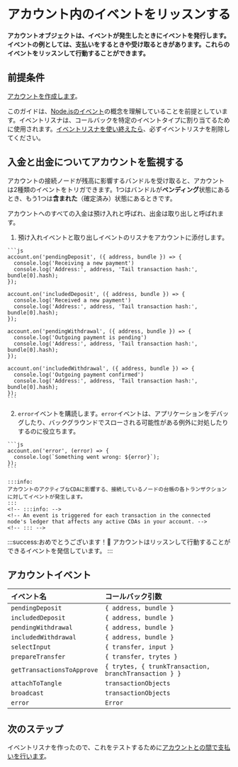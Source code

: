 # アカウント内のイベントをリッスンする
<!-- # Listen to events in an account -->

**アカウントオブジェクトは、イベントが発生したときにイベントを発行します。イベントの例としては、支払いをするときや受け取るときがあります。これらのイベントをリッスンして行動することができます。**
<!-- **An account object emits events when they happen. An example of an event is when you make or receive a payment. You can listen for these events and act on them.** -->

## 前提条件
<!-- ## Prerequisites -->

[アカウントを作成します](../how-to-guides/create-account.md)。
<!-- [Create an account](../how-to-guides/create-account.md). -->

このガイドは、[Node.jsのイベント](https://nodejs.org/api/events.html)の概念を理解していることを前提としています。イベントリスナは、コールバックを特定のイベントタイプに割り当てるために使用されます。[イベントリスナを使い終えたら](https://nodejs.org/api/events.html#events_emitter_removelistener_eventname_listener)、必ずイベントリスナを削除してください。
<!-- This guide assumes that you understand the concept of [events in Node.js](https://nodejs.org/api/events.html). Event listeners are used to assign callbacks to specific event types. You should always [remove event listeners](https://nodejs.org/api/events.html#events_emitter_removelistener_eventname_listener) when you're finished with them. -->

## 入金と出金についてアカウントを監視する
<!-- ## Monitor your account for incoming and outgoing payments -->

アカウントの接続ノードが残高に影響するバンドルを受け取ると、アカウントは2種類のイベントをトリガできます。1つはバンドルが**ペンディング**状態にあるとき、もう1つは**含まれた**（確定済み）状態にあるときです。
<!-- When your account's connected nodes receive a bundle that affects your balance, your account can trigger two types of event: One when the bundle is in a **pending** state, and one when it's in an **included** (confirmed) state. -->

アカウントへのすべての入金は預け入れと呼ばれ、出金は取り出しと呼ばれます。
<!-- Any incoming payments to your account are called deposits, and outgoing payments are called withdrawals. -->

1. 預け入れイベントと取り出しイベントのリスナをアカウントに添付します。
  <!-- 1. Attach listeners to your account for deposit and withdrawal events -->

    ```js
    account.on('pendingDeposit', ({ address, bundle }) => {
      console.log('Receiving a new payment')
      console.log('Address:', address, 'Tail transaction hash:', bundle[0].hash);
    });

    account.on('includedDeposit', ({ address, bundle }) => {
      console.log('Received a new payment')
      console.log('Address:', address, 'Tail transaction hash:', bundle[0].hash);
    });

    account.on('pendingWithdrawal', ({ address, bundle }) => {
      console.log('Outgoing payment is pending')
      console.log('Address:', address, 'Tail transaction hash:', bundle[0].hash);
    });

    account.on('includedWithdrawal', ({ address, bundle }) => {
      console.log('Outgoing payment confirmed')
      console.log('Address:', address, 'Tail transaction hash:', bundle[0].hash);
    });
    ```

2. `error`イベントを購読します。`error`イベントは、アプリケーションをデバッグしたり、バックグラウンドでスローされる可能性がある例外に対処したりするのに役立ちます。
  <!-- 2. Subscribe to `error` events. These events are useful for debugging your application and reacting to exceptions that may be thrown in the background. -->

    ```js
    account.on('error', (error) => {
      console.log(`Something went wrong: ${error}`);
    });
    ```

    :::info:
    アカウントのアクティブなCDAに影響する、接続しているノードの台帳の各トランザクションに対してイベントが発生します。
    :::
    <!-- :::info: -->
    <!-- An event is triggered for each transaction in the connected node's ledger that affects any active CDAs in your account. -->
    <!-- ::: -->

:::success:おめでとうございます！:tada:
アカウントはリッスンして行動することができるイベントを発信しています。
:::
<!-- :::success:Congratulations! :tada: -->
<!-- You're account can now emit events that you can listen to and act on. -->
<!-- ::: -->

## アカウントイベント
<!-- ## Account events -->

| **イベント名** | **コールバック引数** |
| :------------- | :------------------- |
| `pendingDeposit` | `{ address, bundle }` |
| `includedDeposit` | `{ address, bundle }` |
| `pendingWithdrawal` | `{ address, bundle }` |
| `includedWithdrawal` | `{ address, bundle }` |
| `selectInput` | `{ transfer, input }` |
| `prepareTransfer` | `{ transfer, trytes }` |
| `getTransactionsToApprove` | `{ trytes, { trunkTransaction, branchTransaction } }` |
| `attachToTangle` | `transactionObjects` |
| `broadcast` | `transactionObjects` |
| `error` | `Error` |

<!-- |**Event name**|**Callback arguments**| -->
<!-- | :----------| :----------| -->
<!-- |`pendingDeposit`|`{ address, bundle }`| -->
<!-- |`includedDeposit`|`{ address, bundle }`| -->
<!-- |`pendingWithdrawal`|`{ address, bundle }`| -->
<!-- |`includedWithdrawal`|`{ address, bundle }`| -->
<!-- |`selectInput`|`{ transfer, input }`| -->
<!-- |`prepareTransfer`|`{ transfer, trytes }`| -->
<!-- |`getTransactionsToApprove`|`{ trytes, { trunkTransaction, branchTransaction } }`| -->
<!-- |`attachToTangle`|`transactionObjects`| -->
<!-- |`broadcast`|`transactionObjects`| -->
<!-- |`error`|`Error`| -->

## 次のステップ
<!-- ## Next steps -->

イベントリスナを作ったので、これをテストするために[アカウントとの間で支払いを行います](../how-to-guides/create-and-manage-cda.md)。
<!-- Now that you have an event listener, start [making payments to/from your account](../how-to-guides/create-and-manage-cda.md) to test it. -->
